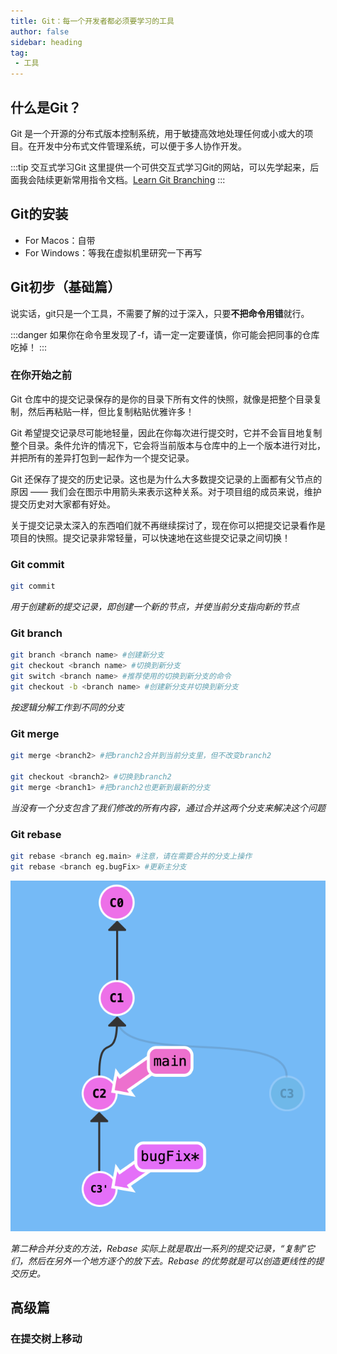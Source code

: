 ```yaml
---
title: Git：每一个开发者都必须要学习的工具
author: false
sidebar: heading
tag: 
 - 工具
---
```


## 什么是Git？

Git 是一个开源的分布式版本控制系统，用于敏捷高效地处理任何或小或大的项目。在开发中分布式文件管理系统，可以便于多人协作开发。

:::tip 交互式学习Git
这里提供一个可供交互式学习Git的网站，可以先学起来，后面我会陆续更新常用指令文档。[Learn Git Branching](https://learngitbranching.js.org/?locale=zh_CN)
:::

## Git的安装

- For Macos：自带
- For Windows：等我在虚拟机里研究一下再写

## Git初步（基础篇）

说实话，git只是一个工具，不需要了解的过于深入，只要**不把命令用错**就行。

:::danger
如果你在命令里发现了-f，请一定一定要谨慎，你可能会把同事的仓库吃掉！
:::

### 在你开始之前

Git 仓库中的提交记录保存的是你的目录下所有文件的快照，就像是把整个目录复制，然后再粘贴一样，但比复制粘贴优雅许多！

Git 希望提交记录尽可能地轻量，因此在你每次进行提交时，它并不会盲目地复制整个目录。条件允许的情况下，它会将当前版本与仓库中的上一个版本进行对比，并把所有的差异打包到一起作为一个提交记录。

Git 还保存了提交的历史记录。这也是为什么大多数提交记录的上面都有父节点的原因 —— 我们会在图示中用箭头来表示这种关系。对于项目组的成员来说，维护提交历史对大家都有好处。

关于提交记录太深入的东西咱们就不再继续探讨了，现在你可以把提交记录看作是项目的快照。提交记录非常轻量，可以快速地在这些提交记录之间切换！

### Git commit

```sh
git commit
```
*用于创建新的提交记录，即创建一个新的节点，并使当前分支指向新的节点*

### Git branch

```sh
git branch <branch name> #创建新分支
git checkout <branch name> #切换到新分支
git switch <branch name> #推荐使用的切换到新分支的命令
git checkout -b <branch name> #创建新分支并切换到新分支
```
*按逻辑分解工作到不同的分支*

### Git merge

```sh
git merge <branch2> #把branch2合并到当前分支里，但不改变branch2

git checkout <branch2> #切换到branch2
git merge <branch1> #把branch2也更新到最新的分支
```
*当没有一个分支包含了我们修改的所有内容，通过合并这两个分支来解决这个问题*

### Git rebase

```sh
git rebase <branch eg.main> #注意，请在需要合并的分支上操作
git rebase <branch eg.bugFix> #更新主分支
```

![](/others/git/git-rebase.png)

*第二种合并分支的方法，Rebase 实际上就是取出一系列的提交记录，“复制”它们，然后在另外一个地方逐个的放下去。Rebase 的优势就是可以创造更线性的提交历史。*

## 高级篇

### 在提交树上移动

